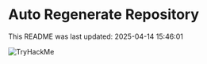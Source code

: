 # Auto Regenerate Repository

This README was last updated: 2025-04-14 15:46:01

 ![TryHackMe](https://tryhackme.com/badge/533634)
